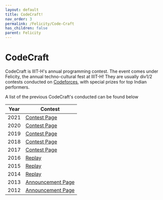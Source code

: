 ```yaml
---
layout: default
title: CodeCraft!
nav_order: 3
permalink: /Felicity/Code-Craft
has_children: false
parent: Felicity
---
```


# CodeCraft

CodeCraft is IIIT-H's annual programming contest. The event comes under Felicity, the annual techno-cultural fest at IIIT-H! They are usually div1/2 contests conducted on [Codeforces](https://codeforces.com/), with special prizes for top Indian performers.

A list of the previous CodeCraft's conducted can be found below

| Year | Contest                                                      	|
| ---- | -------------------------------------------------------------- |
| 2021 | [Contest Page](https://codeforces.com/contest/1498)            |
| 2020 | [Contest Page](https://codeforces.com/contest/1316)            |
| 2019 | [Contest Page](https://codeforces.com/contest/1111)            |
| 2018 | [Contest Page](https://codeforces.com/contest/914)             |
| 2017 | [Contest Page](https://codeforces.com/contest/757)             |
| 2016 | [Replay](https://codeforces.com/gym/100889)                  	|
| 2015 | [Replay](https://codeforces.com/gym/100589)                  	|
| 2014 | [Replay](https://www.codechef.com/CDCRFT14)                  	|
| 2013 | [Announcement Page](https://codeforces.com.cn/blog/entry/6694) |
| 2012 | [Announcement Page](https://codeforces.com/blog/entry/3855)  	|
